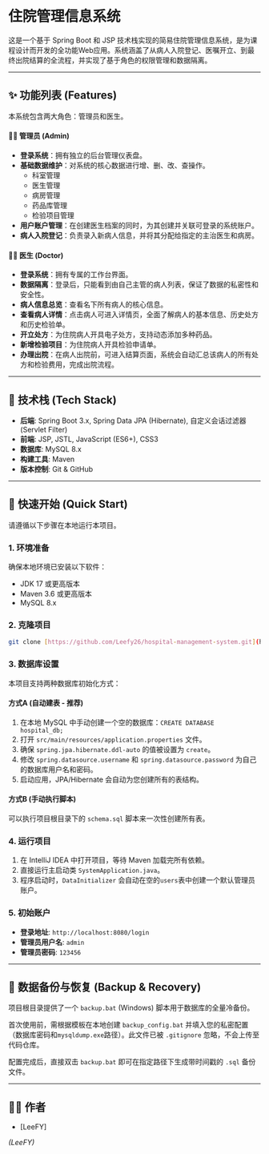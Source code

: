 # 住院管理信息系统

这是一个基于 Spring Boot 和 JSP 技术栈实现的简易住院管理信息系统，是为课程设计而开发的全功能Web应用。系统涵盖了从病人入院登记、医嘱开立、到最终出院结算的全流程，并实现了基于角色的权限管理和数据隔离。

---

## ✨ 功能列表 (Features)

本系统包含两大角色：管理员和医生。

#### 👨‍⚕️ 管理员 (Admin)
- **登录系统**：拥有独立的后台管理仪表盘。
- **基础数据维护**：对系统的核心数据进行增、删、改、查操作。
  - 科室管理
  - 医生管理
  - 病房管理
  - 药品库管理
  - 检验项目管理
- **用户账户管理**：在创建医生档案的同时，为其创建并关联可登录的系统账户。
- **病人入院登记**：负责录入新病人信息，并将其分配给指定的主治医生和病房。

#### 👩‍⚕️ 医生 (Doctor)
- **登录系统**：拥有专属的工作台界面。
- **数据隔离**：登录后，只能看到由自己主管的病人列表，保证了数据的私密性和安全性。
- **病人信息总览**：查看名下所有病人的核心信息。
- **查看病人详情**：点击病人可进入详情页，全面了解病人的基本信息、历史处方和历史检验单。
- **开立处方**：为住院病人开具电子处方，支持动态添加多种药品。
- **新增检验项目**：为住院病人开具检验申请单。
- **办理出院**：在病人出院前，可进入结算页面，系统会自动汇总该病人的所有处方和检验费用，完成出院流程。

---

## 🚀 技术栈 (Tech Stack)

* **后端**: Spring Boot 3.x, Spring Data JPA (Hibernate), 自定义会话过滤器 (Servlet Filter)
* **前端**: JSP, JSTL, JavaScript (ES6+), CSS3
* **数据库**: MySQL 8.x
* **构建工具**: Maven
* **版本控制**: Git & GitHub

---

## 🏁 快速开始 (Quick Start)

请遵循以下步骤在本地运行本项目。

### 1. 环境准备
确保本地环境已安装以下软件：
- JDK 17 或更高版本
- Maven 3.6 或更高版本
- MySQL 8.x

### 2. 克隆项目
```bash
git clone [https://github.com/Leefy26/hospital-management-system.git](https://github.com/Leefy26/hospital-management-system.git)
```

### 3. 数据库设置
本项目支持两种数据库初始化方式：

#### 方式A (自动建表 - 推荐)
1.  在本地 MySQL 中手动创建一个空的数据库：`CREATE DATABASE hospital_db;`
2.  打开 `src/main/resources/application.properties` 文件。
3.  确保 `spring.jpa.hibernate.ddl-auto` 的值被设置为 `create`。
4.  修改 `spring.datasource.username` 和 `spring.datasource.password` 为自己的数据库用户名和密码。
5.  启动应用，JPA/Hibernate 会自动为您创建所有的表结构。

#### 方式B (手动执行脚本)
可以执行项目根目录下的 `schema.sql` 脚本来一次性创建所有表。

### 4. 运行项目
1.  在 IntelliJ IDEA 中打开项目，等待 Maven 加载完所有依赖。
2.  直接运行主启动类 `SystemApplication.java`。
3.  程序启动时，`DataInitializer` 会自动在空的`users`表中创建一个默认管理员账户。

### 5. 初始账户
- **登录地址**: `http://localhost:8080/login`
- **管理员用户名**: `admin`
- **管理员密码**: `123456`

---


## 💾 数据备份与恢复 (Backup & Recovery)

项目根目录提供了一个 `backup.bat` (Windows) 脚本用于数据库的全量冷备份。

首次使用前，需根据模板在本地创建 `backup_config.bat` 并填入您的私密配置（数据库密码和`mysqldump.exe`路径）。此文件已被 `.gitignore` 忽略，不会上传至代码仓库。

配置完成后，直接双击 `backup.bat` 即可在指定路径下生成带时间戳的 `.sql` 备份文件。

---

## 👨‍💻 作者

- [LeeFY]

*(LeeFY)*
